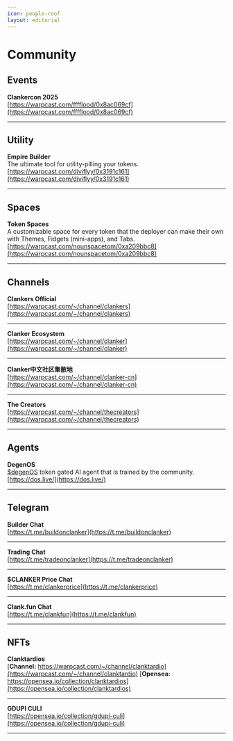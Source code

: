 ```yaml
---
icon: people-roof
layout: editorial
---
```


# Community

## Events

**Clankercon 2025**\
[https://warpcast.com/fffflood/0x8ac069cf](https://warpcast.com/fffflood/0x8ac069cf)

***

## Utility

**Empire Builder**\
The ultimate tool for utility-pilling your tokens.\
[https://warpcast.com/diviflyy/0x3191c161](https://warpcast.com/diviflyy/0x3191c161)

***
## Spaces

**Token Spaces**\
A customizable space for every token that the deployer can make their own with Themes, Fidgets (mini-apps), and Tabs.\
[https://warpcast.com/nounspacetom/0xa209bbc8](https://warpcast.com/nounspacetom/0xa209bbc8)

***

## Channels

**Clankers Official**\
[https://warpcast.com/~/channel/clankers](https://warpcast.com/~/channel/clankers)

***

**Clanker Ecosystem**\
[https://warpcast.com/~/channel/clanker](https://warpcast.com/~/channel/clanker)

***

**Clanker中文社区集散地**\
[https://warpcast.com/~/channel/clanker-cn](https://warpcast.com/~/channel/clanker-cn)

***

**The Creators**\
[https://warpcast.com/~/channel/thecreators](https://warpcast.com/~/channel/thecreators)

***

## Agents

**DegenOS**\
<a href="https://warpcast.com/carc.eth/0x7c406bfb">$degenOS</a> token gated AI agent that is trained by the community.\
[https://dos.live/](https://dos.live/)

***

## Telegram

**Builder Chat**\
[https://t.me/buildonclanker](https://t.me/buildonclanker)

***

**Trading Chat**\
[https://t.me/tradeonclanker](https://t.me/tradeonclanker)

***

**$CLANKER Price Chat**\
[https://t.me/clankerprice](https://t.me/clankerprice)

***

**Clank.fun Chat**\
[https://t.me/clankfun](https://t.me/clankfun)

***

## NFTs

**Clanktardios**\
[**Channel:** https://warpcast.com/~/channel/clanktardio](https://warpcast.com/~/channel/clanktardio)
[**Opensea:** https://opensea.io/collection/clanktardios](https://opensea.io/collection/clanktardios)

***

**GDUPI CULI**\
[https://opensea.io/collection/gdupi-culi](https://opensea.io/collection/gdupi-culi)

***